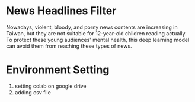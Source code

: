 # News Headlines Filter
Nowadays, violent, bloody, and porny news contents are increasing in Taiwan, but they are not suitable for 12-year-old children reading actually. To protect these young audiences' mental health, this deep learning model can avoid them from reaching these types of news.

# Environment Setting
 1. setting colab on google drive
 2. adding csv file
